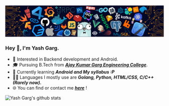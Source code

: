 ![](https://github.com/Yash-Garg/Yash-Garg/blob/master/header.png)

### Hey 👋, I'm Yash Garg.

* 🧐   Interested in Backend development and Android.
* 🎓   Pursuing B.Tech from <i><a href="https://www.akgec.ac.in/" target="_blank"> <b>Ajay Kumar Garg Engineering College</b></a></i>. 
* 🌱   Currently learning _**Android and My syllabus :P**_
* ✍🏻   Languages I mostly use are _**Golang, Python, HTML/CSS, C/C++ (Rarely now).**_
* 🌐   You can find or contact me _**[here](https://linktr.ee/yashgarg)**_ !

![Yash Garg's github stats](https://github-readme-stats.vercel.app/api?username=yash-garg&show_icons=true&theme=buefy&count_private=true)
